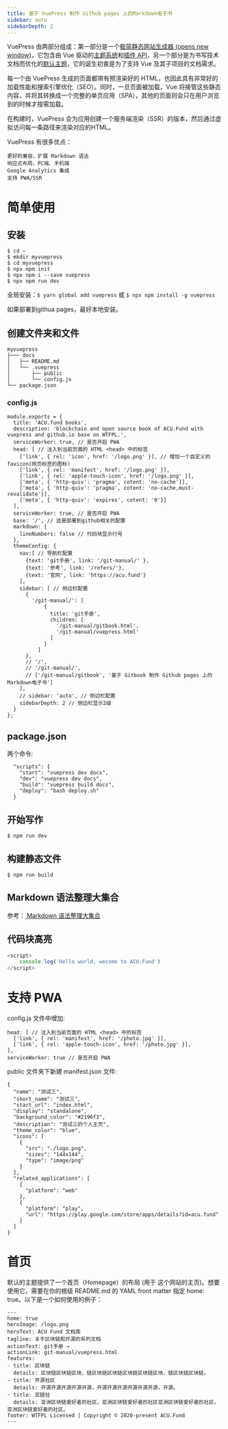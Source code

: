 ```yaml
---
title: 基于 VuePress 制作 Github pages 上的Markdown电子书
sidebar: auto
sidebarDepth: 2
---
```


VuePress 由两部分组成：第一部分是一个[极简静态网站生成器 (opens new window)](https://github.com/vuejs/vuepress/tree/master/packages/%40vuepress/core)，它包含由 Vue 驱动的[主题系统](https://www.vuepress.cn/theme/)和[插件 API](https://www.vuepress.cn/plugin/)，另一个部分是为书写技术文档而优化的[默认主题](https://www.vuepress.cn/theme/default-theme-config.html)，它的诞生初衷是为了支持 Vue 及其子项目的文档需求。

每一个由 VuePress 生成的页面都带有预渲染好的 HTML，也因此具有非常好的加载性能和搜索引擎优化（SEO）。同时，一旦页面被加载，Vue 将接管这些静态内容，并将其转换成一个完整的单页应用（SPA），其他的页面则会只在用户浏览到的时候才按需加载。

在构建时，VuePress 会为应用创建一个服务端渲染（SSR）的版本，然后通过虚拟访问每一条路径来渲染对应的HTML。

VuePress 有很多优点：
```
更好的兼容、扩展 Markdown 语法
响应式布局，PC端、手机端
Google Analytics 集成
支持 PWA/SSR 
```
# 简单使用

## 安装
```
$ cd ~
$ mkdir myvuepress
$ cd myvuepress
$ npx npm init
$ npx npm i --save vuepress
$ npx npm run dev
```
全局安装：`$ yarn global add vuepress` 或 `$ npx npm install -g vuepress`

如果部署到githua pages，最好本地安装。

## 创建文件夹和文件
```
myvuepress
├─── docs
│   ├── README.md
│   └── .vuepress
│       ├── public
│       └── config.js
└── package.json
```

### config.js
```
module.exports = {
  title: 'ACU.fund books',
  description: 'blockchain and open source book of ACU.Fund with vuepress and github.io base on WTFPL.',
  serviceWorker: true, // 是否开启 PWA
  head: [ // 注入到当前页面的 HTML <head> 中的标签
    ['link', { rel: 'icon', href: '/logo.png' }], // 增加一个自定义的 favicon(网页标签的图标)
    ['link', { rel: 'manifest', href: '/logo.png' }],
    ['link', { rel: 'apple-touch-icon', href: '/logo.png' }],
    ['meta', { 'http-quiv': 'pragma', cotent: 'no-cache'}],
    ['meta', { 'http-quiv': 'pragma', cotent: 'no-cache,must-revalidate'}],
    ['meta', { 'http-quiv': 'expires', cotent: '0'}]
  ],
  serviceWorker: true, // 是否开启 PWA
  base: '/', // 这是部署到github相关的配置
  markdown: {
    lineNumbers: false // 代码块显示行号
  },
  themeConfig: {
    nav:[ // 导航栏配置
      {text: 'git手册', link: '/git-manual/' },
      {text: '参考', link: '/refers/'},
      {text: '官网', link: 'https://acu.fund'}      
    ],
    sidebar: [ // 侧边栏配置
      {
        '/git-manual/': [
            {
              title: 'git手册',
              children: [
                '/git-manual/gitbook.html',
                '/git-manual/vuepress.html'
              ]
            }
          ] 
      },
      // '/',
      // '/git-manual/',
      // ['/git-manual/gitbook', '基于 Gitbook 制作 Github pages 上的Markdown电子书']
    ],
    // sidebar: 'auto', // 侧边栏配置
    sidebarDepth: 2 // 侧边栏显示2级
  }
};
```

## package.json
两个命令:
```
  "scripts": {
    "start": "vuepress dev docs",
    "dev": "vuepress dev docs",
    "build": "vuepress build docs",
    "deploy": "bash deploy.sh" 
  }
```

## 开始写作
`$ npm run dev`

## 构建静态文件
`$ npm run build`

##  Markdown 语法整理大集合
参考：[ Markdown 语法整理大集合](https://www.jianshu.com/p/b03a8d7b1719)

## 代码块高亮
``` js
<script>
    console.log('Hello world, wecome to ACU.Fund')
</script>
```

# 支持 PWA
config.js 文件中增加:
```
head: [ // 注入到当前页面的 HTML <head> 中的标签
  ['link', { rel: 'manifest', href: '/photo.jpg' }],
  ['link', { rel: 'apple-touch-icon', href: '/photo.jpg' }],
],
serviceWorker: true // 是否开启 PWA
```
public 文件夹下新建 manifest.json 文件:
```
{
  "name": "测试三",
  "short_name": "测试三",
  "start_url": "index.html",
  "display": "standalone",
  "background_color": "#2196f3",
  "description": "测试三的个人主页",
  "theme_color": "blue",
  "icons": [
    {
      "src": "./logo.png",
      "sizes": "144x144",
      "type": "image/png"
    }
  ],
  "related_applications": [
    {
      "platform": "web"
    },
    {
      "platform": "play",
      "url": "https://play.google.com/store/apps/details?id=acu.fund"
    }
  ]
}

```
# 首页
默认的主题提供了一个首页（Homepage）的布局 (用于 这个网站的主页)。想要使用它，需要在你的根级 README.md 的 YAML front matter 指定 home: true。以下是一个如何使用的例子：
```
---
home: true
heroImage: /logo.png
heroText: ACU Fund 文档库
tagline: 关于区块链和开源的系列文档
actionText: git手册 →
actionLink: git-manual/vuepress.html
features:
- title: 区块链
  details: 区块链区块链区块，链区块链区块链区块链区块链区块，链区块链区块链。
- title: 开源社区
  details: 开源开源开源开源开源，开源开源开源开源开源开源，开源。
- title: 亚链社
  details: 亚洲区块链爱好者的社区，亚洲区块链爱好者的社区亚洲区块链爱好者的社区，亚洲区块链爱好者的社区。
footer: WTFPL Licensed | Copyright © 2020-present ACU.Fund
--- 
```